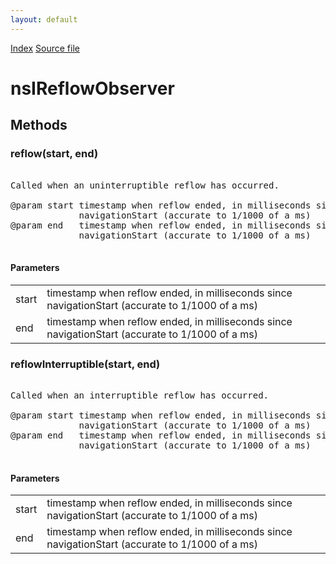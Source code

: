 ```yaml
---
layout: default
---
```

<div id='links'><a href="../index.html">Index</a>
<a href="http://dxr.mozilla.org/mozilla-central/source/docshell/base/nsIReflowObserver.idl">Source file</a>
</div>

# nsIReflowObserver #

## Methods ##

### reflow(start, end) ###
<pre>  
Called when an uninterruptible reflow has occurred.  
  
@param start timestamp when reflow ended, in milliseconds since  
             navigationStart (accurate to 1/1000 of a ms)  
@param end   timestamp when reflow ended, in milliseconds since  
             navigationStart (accurate to 1/1000 of a ms)  
  
</pre>
#### Parameters ####

<table>

<tr>
<td>start</td>
<td>timestamp when reflow ended, in milliseconds since  
             navigationStart (accurate to 1/1000 of a ms)  
</td>
</tr>

<tr>
<td>end</td>
<td>timestamp when reflow ended, in milliseconds since  
             navigationStart (accurate to 1/1000 of a ms)  
</td>
</tr>

</table>

### reflowInterruptible(start, end) ###
<pre>  
Called when an interruptible reflow has occurred.  
  
@param start timestamp when reflow ended, in milliseconds since  
             navigationStart (accurate to 1/1000 of a ms)  
@param end   timestamp when reflow ended, in milliseconds since  
             navigationStart (accurate to 1/1000 of a ms)  
  
</pre>
#### Parameters ####

<table>

<tr>
<td>start</td>
<td>timestamp when reflow ended, in milliseconds since  
             navigationStart (accurate to 1/1000 of a ms)  
</td>
</tr>

<tr>
<td>end</td>
<td>timestamp when reflow ended, in milliseconds since  
             navigationStart (accurate to 1/1000 of a ms)  
</td>
</tr>

</table>
